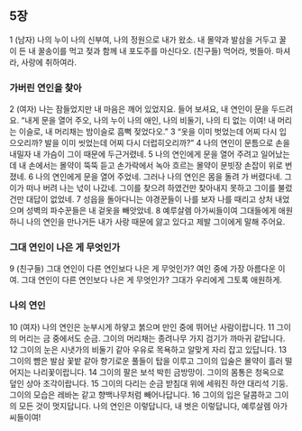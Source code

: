 ## 5장
1 (남자) 나의 누이 나의 신부여, 나의 정원으로 내가 왔소. 내 몰약과 발삼을 거두고 꿀이 든 내 꿀송이를 먹고 젖과 함께 내 포도주를 마신다오. (친구들) 먹어라, 벗들아. 마셔라, 사랑에 취하여라.
### 가버린 연인을 찾아
2 (여자) 나는 잠들었지만 내 마음은 깨어 있었지요. 들어 보셔요, 내 연인이 문을 두드려요. “내게 문을 열어 주오, 나의 누이 나의 애인, 나의 비둘기, 나의 티 없는 이여! 내 머리는 이슬로, 내 머리채는 밤이슬로 흠뻑 젖었다오.”
3 “옷을 이미 벗었는데 어찌 다시 입으오리까? 발을 이미 씻었는데 어찌 다시 더럽히오리까?”
4 나의 연인이 문틈으로 손을 내밀자 내 가슴이 그이 때문에 두근거렸네.
5 나의 연인에게 문을 열어 주려고 일어났는데 내 손에서는 몰약이 뚝뚝 듣고 손가락에서 녹아 흐르는 몰약이 문빗장 손잡이 위로 번졌네.
6 나의 연인에게 문을 열어 주었네. 그러나 나의 연인은 몸을 돌려 가 버렸다네. 그이가 떠나 버려 나는 넋이 나갔네. 그이를 찾으려 하였건만 찾아내지 못하고 그이를 불렀건만 대답이 없었네.
7 성읍을 돌아다니는 야경꾼들이 나를 보자 나를 때리고 상처 내었으며 성벽의 파수꾼들은 내 겉옷을 빼앗았네.
8 예루살렘 아가씨들이여 그대들에게 애원하니 나의 연인을 만나거든 내가 사랑 때문에 앓고 있다고 제발 그이에게 말해 주어요.
### 그대 연인이 나은 게 무엇인가
9 (친구들) 그대 연인이 다른 연인보다 나은 게 무엇인가? 여인 중에 가장 아름다운 이여. 그대 연인이 다른 연인보다 나은 게 무엇인가? 그대가 우리에게 그토록 애원하게.
### 나의 연인
10 (여자) 나의 연인은 눈부시게 하얗고 붉으며 만인 중에 뛰어난 사람이랍니다.
11 그이의 머리는 금 중에서도 순금. 그이의 머리채는 종려나무 가지 검기가 까마귀 같답니다.
12 그이의 눈은 시냇가의 비둘기 같아 우유로 목욕하고 알맞게 자리 잡고 있답니다.
13 그이의 뺨은 발삼 꽃밭 같아 향기로운 풀들이 탑을 이루고 그이의 입술은 몰약이 흘러 떨어지는 나리꽃이랍니다.
14 그이의 팔은 보석 박힌 금방망이. 그이의 몸통은 청옥으로 덮인 상아 조각이랍니다.
15 그이의 다리는 순금 받침대 위에 세워진 하얀 대리석 기둥. 그이의 모습은 레바논 같고 향백나무처럼 빼어나답니다.
16 그이의 입은 달콤하고 그이의 모든 것이 멋지답니다. 나의 연인은 이렇답니다, 내 벗은 이렇답니다, 예루살렘 아가씨들이여!

